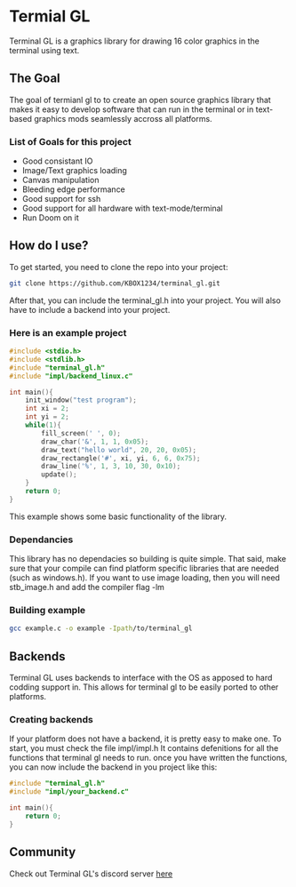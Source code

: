# Termial GL

Terminal GL is a graphics library for drawing 16 color graphics in the terminal using text.

## The Goal
The goal of termianl gl to to create an open source graphics library that makes it easy to develop software that can run in the terminal or in text-based graphics mods seamlessly accross all platforms.

### List of Goals for this project
- Good consistant IO
- Image/Text graphics loading
- Canvas manipulation
- Bleeding edge performance
- Good support for ssh
- Good support for all hardware with text-mode/terminal
- Run Doom on it

## How do I use?
To get started, you need to clone the repo into your project:
```sh
git clone https://github.com/KBOX1234/terminal_gl.git
```
After that, you can include the terminal_gl.h into your project.
You will also have to include a backend into your project.

### Here is an example project
```c
#include <stdio.h>
#include <stdlib.h>
#include "terminal_gl.h"
#include "impl/backend_linux.c"

int main(){
    init_window("test program");
    int xi = 2;
    int yi = 2;
    while(1){
        fill_screen(' ', 0);
        draw_char('&', 1, 1, 0x05);
        draw_text("hello world", 20, 20, 0x05);
        draw_rectangle('#', xi, yi, 6, 6, 0x75);
        draw_line('%', 1, 3, 10, 30, 0x10);
        update();
    }
    return 0;
}
```
This example shows some basic functionality of the library.

### Dependancies
This library has no dependacies so building is quite simple.
That said, make sure that your compile can find platform specific libraries that are needed (such as windows.h).
If you want to use image loading, then you will need stb_image.h and add the compiler flag -lm

### Building example
```sh
gcc example.c -o example -Ipath/to/terminal_gl
```
## Backends
Terminal GL uses backends to interface with the OS as apposed to hard codding support in.
This allows for terminal gl to be easily ported to other platforms.
### Creating backends
If your platform does not have a backend, it is pretty easy to make one.
To start, you must check the file impl/impl.h
It contains defenitions for all the functions that terminal gl needs to run.
once you have written the functions, you can now include the backend in you project like this:
```c
#include "terminal_gl.h"
#include "impl/your_backend.c"

int main(){
    return 0;
}
```
## Community
Check out Terminal GL's discord server [here](https://discord.gg/UkDNFYFatQ)
